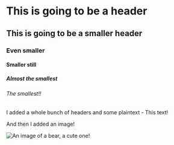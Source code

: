 # This is going to be a header
## This is going to be a smaller header
### Even smaller
#### Smaller still
##### Almost the smallest
###### The smallest!!
I added a whole bunch of headers and some plaintext - This text!

And then I added an image!

![An image of a bear, a cute one!](https://m.media-amazon.com/images/I/715nrYfU9QL.__AC_SY300_SX300_QL70_ML2_.jpg)
